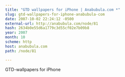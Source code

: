 ```yaml
---
title: "GTD wallpapers for iPhone | Anabubula.com *"
slug: gtd-wallpapers-for-iphone-anabubula-com
date: 2007-10-02 22:24:12 -0500
external-url: http://anabubula.com/node/81
hash: 2634b0e55d6a1779c3d55cf02e7b09b8
year: 2007
month: 10
scheme: http
host: anabubula.com
path: /node/81

---
```


GTD-wallpapers for iPhone
